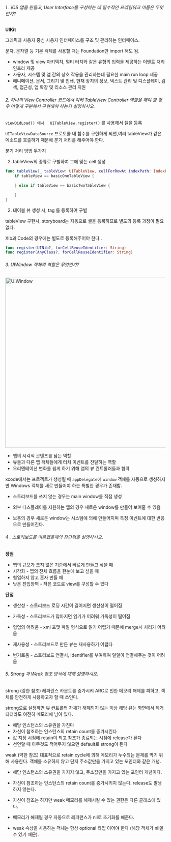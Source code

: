  

###### 1 . iOS 앱을 만들고, User Interface를 구성하는 데 필수적인 프레임워크 이름은 무엇인가?

**UIKit** 

그래픽과 사용자 중심 사용자 인터페이스를 구조 및 관리하는 인터페이스. 

문자, 문자열 등 기본 객체를 사용할 때는 Foundation만 import 해도 됨.

- window 및 view 아키텍처, 멀티 터치와 같은 유형의 입력을 제공하는 이벤트 처리 인프라 제공
- 사용자, 시스템 및 앱 간의 상호 작용을 관리하는데 필요한 main run loop 제공
- 애니메이션, 문서, 그리기 및 인쇄, 현재 장치의 정보, 텍스트 관리 및 디스플레이, 검색, 접근성, 앱 확장 및 리소스 관리 지원



###### 2. 하나의 View Controller 코드에서 여러 TableView Controller 역할을 해야 할 경우 어떻게 구분해서 구현해야 하는지 설명하시오.

`viewDidLoad() 에서  `  `UITableView.register()` 를 사용해서 셀을 등록

`UITableViewDataSource` 프로토콜 내 함수를 구현하게 되면,여러 tableView가 같은 메소드를 호출하기 때문에 분기 처리를 해주어야 한다. 

분기 처리 방법 두가지

2. tableView의 종류로 구별하여 그에 맞는 cell 생성

```swift
func tableView(_ tableView: UITableView, cellForRowAt indexPath: IndexPath) -> UITableViewCell {
	if tableView == basicOneTableView {
			
	} else if tableView == basicTwoTableView {
		
	}
}
```

2. 테이블 뷰 생성 시,  tag 를 등록하여 구별



tableView 구현시, storyboard는 자동으로 셀을 등록하므로 별도의 등록 과정이 필요없다. 

Xib과 Code의 경우에는 별도로 등록해주어야 한다 .

```swift
func register(UINib?, forCellReuseIdentifier: String)
func register(AnyClass?, forCellReuseIdentifier: String)
```



###### 3. UIWindow 객체의 역할은 무엇인가?

<img width="535" alt="UIWindow" src="https://user-images.githubusercontent.com/29880961/124383740-0bf54680-dd09-11eb-966c-d1d4fb69d8e4.png">


- 앱의 시각적 콘텐츠를 담는 역할
- 뷰들과 다른 앱 객체들에게 터치 이벤트를 전달하는 역할
- 오리엔테이션 변화를 쉽게 하기 위해 앱의 뷰 컨트롤러들과 협력



xcode에서는 프로젝트가 생성될 때 `appDelegate`에 `window` 객체를 자동으로 생성하지만 Windows 객체를 새로 만들어야 하는 특별한 경우가 존재함. 

- 스토리보드를 쓰지 않는 경우는 main window를 직접 생성

- 외부 디스플레이를 지원하는 앱의 경우 새로운 window를 만들어 보여줄 수 있음

- 보통의 경우 새로운 window는 시스템에 의해 만들어지며 특정 이벤트에 대한 반응으로 만들어진다. 

  

###### 4 . 스토리보드를 이용했을때의 장단점을 설명하시오.

**장점**

- 앱의 규모가 크지 않은 기준에서 빠르게 만들고 싶을 때 
- 시각화 - 앱의 전체 흐름을 한눈에 보고 싶을 때 
- 협업하지 않고 혼자 만들 때 
- 낮은 진입장벽 - 적은 코드로 view를 구성할 수 있다

**단점** 

- 생산성 - 스토리보드 로딩 시간이 길어지면 생산성이 떨어짐

- 가독성 - 스토리보드가 많아지면 읽기가 어려워 가독성이 떨어짐

- 협업의 어려움 - xml 포맷 파일 형식으로 읽기 어렵기 때문에 merge시 처리가 어려움

- 재사용성 - 스토리보드로 만든 뷰는 재사용하기 어렵다 

- 번거로움 - 스토리보드 연결시, Identifier를 부여하여 일일이 연결해주는 것이 어려움

  

###### 5. Strong 과 Weak 참조 방식에 대해 설명하시오.

strong (강한 참조)
레퍼런스 카운트를 증가시켜 ARC로 인한 메모리 해제를 피하고, 객체를 안전하게 사용하고자 할 때 쓰인다.

strong으로 설정하면 뷰 컨트롤러 자체가 해제되지 않는 이상 해당 뷰는 화면에서 제거되더라도 여전히 메모리에 남아 있다. 

- 해당 인스턴스의 소유권을 가진다 
- 자신이 참조하는 인스턴스의 retain count를 증가시킨다
- 값 지정 시점에 retain이 되고 참조가 종료되는 시점에 release가 된다 
- 선언할 때 아무것도 적어두지 않으면 default로 strong이 된다 



weak (약한 참조)
대표적으로 retain cycle에 의해 메모리가 누수되는 문제를 막기 위해 사용한다. 객체를 소유하지 않고 단지 주소값만을 가지고 있는 포인터와 같은 개념.

- 해당 인스턴스의 소유권을 가지지 않고, 주소값만을 가지고 있는 포인터 개념이다. 

- 자신이 참조하는 인스턴스의 retain count를 증가시키지 않는다. release도 발생하지 않는다. 

- 자신이 참조는 하지만 weak 메모리를 해제시킬 수 있는 권한은 다른 클래스에 있다. 

- 메모리가 해제될 경우 자동으로 레퍼런스가 nil로 초기화를 해준다. 

- weak 속상을 사용하는 객체는 항상 optional 타입 이어야 한다 (해당 객체가 nil일 수 있기 때문).

  
